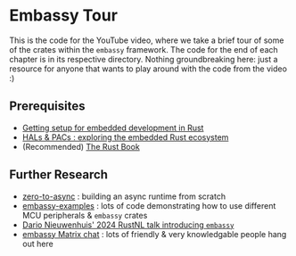 # Embassy Tour

This is the code for the YouTube video, where we take a brief tour of some of the crates within the `embassy` framework. The code for the end of each chapter is in its respective directory. Nothing groundbreaking here: just a resource for anyone that wants to play around with the code from the video :)

## Prerequisites

- [Getting setup for embedded development in Rust](https://youtu.be/TOAynddiu5M)
- [HALs & PACs : exploring the embedded Rust ecosystem](https://youtu.be/A9wvA_S6m7Y)
- (Recommended) [The Rust Book](https://doc.rust-lang.org/book/)

## Further Research

- [zero-to-async](https://youtu.be/wni5h5vIPhU) : building an async runtime from scratch
- [embassy-examples](https://github.com/embassy-rs/embassy/tree/main/examples) : lots of code demonstrating how to use different MCU peripherals & `embassy` crates
- [Dario Nieuwenhuis' 2024 RustNL talk introducing `embassy`](https://youtu.be/H7NtzyP9q8E)
- [embassy Matrix chat](https://matrix.to/#/#embassy-rs:matrix.org) : lots of friendly & very knowledgable people hang out here